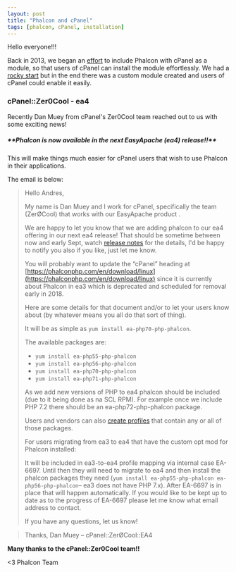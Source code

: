 ```yaml
---
layout: post
title: "Phalcon and cPanel"
tags: [phalcon, cPanel, installation]
---
```


Hello everyone!!!

Back in 2013, we began an [effort](/post/help-the-community-to-make-phalcon-available-on-cpanel) to include Phalcon with cPanel as a module, so that users of cPanel can install the module effortlessly. We had a [rocky start](https://niden.net/post/voting-for-phalcon-as-cpanel-feature) but in the end there was a custom module created and users of cPanel could enable it easily.

<!--more-->
### cPanel::Zer0Cool - ea4 
Recently Dan Muey from cPanel's Zer0Cool team reached out to us with some exciting news! 

<h5 class="alert alert-info">
**Phalcon is now available in the next EasyApache (ea4) release!!** 
</h5>

This will make things much easier for cPanel users that wish to use Phalcon in their applications.

The email is below:

> Hello Andres,
> 
> My name is Dan Muey and I work for cPanel, specifically the team (ZerØCool) that works with our EasyApache product .
> 
> We are happy to let you know that we are adding phalcon to our ea4 offering in our next ea4 release! That should be sometime between now and early Sept, watch [release notes](https://documentation.cpanel.net/display/EA4/EasyApache+4+Release+Notes) for the details, I'd be happy to notify you also if you like, just let me know.
> 
> You will probably want to update the “cPanel” heading at [https://phalconphp.com/en/download/linux](https://phalconphp.com/en/download/linux) since it is currently about Phalcon in ea3 which is deprecated and scheduled for removal early in 2018.
> 
> Here are some details for that document and/or to let your users know about (by whatever means you all do that sort of thing).
> 
> It will be as simple as `yum install ea-php70-php-phalcon`.
> 
> The available packages are:
> - `yum install ea-php55-php-phalcon`
> - `yum install ea-php56-php-phalcon`
> - `yum install ea-php70-php-phalcon`
> - `yum install ea-php71-php-phalcon`
> 
> As we add new versions of PHP to ea4 phalcon should be included (due to it being done as na SCL RPM). For example once we include PHP 7.2 there should be an ea-php72-php-phalcon package.
> 
> Users and vendors can also [create profiles](https://documentation.cpanel.net/display/EA4/EasyApache+4+-+Create+a+Profile) that contain any or all of those packages.
> 
> For users migrating from ea3 to ea4 that have the custom opt mod for Phalcon installed:
> 
> It will be included in ea3-to-ea4 profile mapping via internal case EA-6697. Until then they will need to migrate to ea4 and then install the phalcon packages they need (`yum install ea-php55-php-phalcon ea-php56-php-phalcon`– ea3 does not have PHP 7.x). After EA-6697 is in place that will happen automatically. If you would like to be kept up to date as to the progress of EA-6697 please let me know what email address to contact.
> 
> If you have any questions, let us know!

> Thanks,
> Dan Muey – cPanel::ZerØCool::EA4


**Many thanks to the cPanel::Zer0Cool team!!**

<3 Phalcon Team

